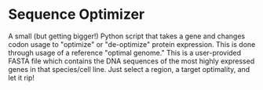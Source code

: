 # Sequence Optimizer

A small (but getting bigger!) Python script that takes a gene and changes codon usage to "optimize" or "de-optimize" protein expression. This is done through usage of a reference "optimal genome." This is a user-provided FASTA file which contains the DNA sequences of the most highly expressed genes in that species/cell line. Just select a region, a target optimality, and let it rip!
